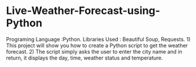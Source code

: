 # Live-Weather-Forecast-using-Python
Programing Language :Python. Libraries Used : Beautiful Soup, Requests. 1) This project will show you how to create a Python script to get the weather forecast. 2) The script simply asks the user to enter the city name and in return, it displays the day, time, weather status and temperature.
